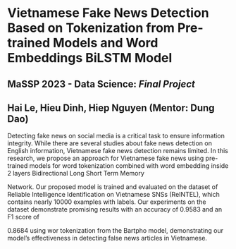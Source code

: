 # Vietnamese Fake News Detection Based on Tokenization from Pre-trained Models and Word Embeddings BiLSTM Model
## MaSSP 2023 - Data Science: _Final Project_
## Hai Le, Hieu Dinh, Hiep Nguyen (Mentor: Dung Dao)

Detecting fake news on social media is a critical task to ensure information integrity. While there are several studies about fake news detection on English information, Vietnamese fake news detection remains limited. In this research, we propose an approach for Vietnamese fake news using pre-trained models for word tokenization combined with word embedding inside 2 layers Bidirectional Long Short Term Memory

Network. Our proposed model is trained and evaluated on the dataset of Reliable Intelligence Identification on Vietnamese SNSs (ReINTEL), which contains nearly 10000 examples with labels. Our experiments on the dataset demonstrate promising results with an accuracy of 0.9583 and an F1 score of

0.8684 using wor tokenization from the Bartpho model, demonstrating our model’s effectiveness in detecting false news articles in Vietnamese.
